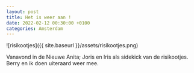 ```yaml
---
layout: post
title: Het is weer aan !
date: 2022-02-12 00:30:00 +0100
categories: Amsterdam
---
```


![risikootjes]({{ site.baseurl }}/assets/risikootjes.png)  

Vanavond in de Nieuwe Anita; Joris en Iris als sidekick van de risikootjes.
Berry en ik doen uiteraard weer mee.
